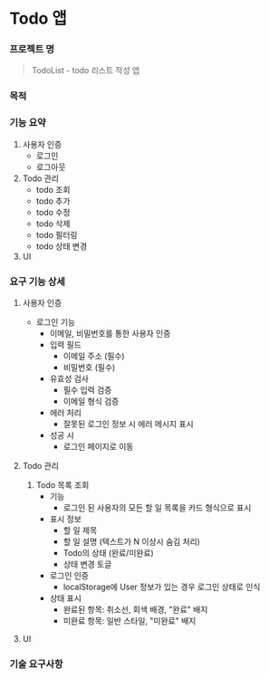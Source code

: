 # Todo 앱

### 프로젝트 명

> TodoList - todo 리스트 작성 앱

### 목적

### 기능 요약

1. 사용자 인증
   - 로그인
   - 로그아웃
2. Todo 관리
   - todo 조회
   - todo 추가
   - todo 수정
   - todo 삭제
   - todo 필터링
   - todo 상태 변경
3. UI

### 요구 기능 상세

1. 사용자 인증

   - 로그인 기능
     - 이메일, 비밀번호를 통한 사용자 인증
     - 입력 필드
       - 이메일 주소 (필수)
       - 비밀번호 (필수)
     - 유효성 검사
       - 필수 입력 검증
       - 이메일 형식 검증
     - 에러 처리
       - 잘못된 로그인 정보 시 에러 메시지 표시
     - 성공 시
       - 로그인 페이지로 이동

2. Todo 관리

   1. Todo 목록 조회
      - 기능
        - 로그인 된 사용자의 모든 할 일 목록을 카드 형식으로 표시
      - 표시 정보
        - 할 일 제목
        - 할 일 설명 (텍스트가 N 이상시 숨김 처리)
        - Todo의 상태 (완료/미완료)
        - 상태 변경 토글
      - 로그인 인증
        - localStorage에 User 정보가 있는 경우 로그인 상태로 인식
      - 상태 표시
        - 완료된 항목: 취소선, 회색 배경, "완료" 배지
        - 미완료 항목: 일반 스타일, "미완료" 배지

3. UI

### 기술 요구사항
